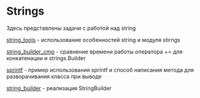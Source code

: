# Strings

Здесь представлены задачи с работой над string

[string_tools](string_tools) - использование особенностей string и модуля stirngs

[string_builder_cmp](string_builder_cmp) - сравнение времени работы оператора += для конкатенации и strings.Builder

[sprintf](sprintf) - пример использования sprintf и способ написания метода для разворачивания класса при выводе

[string_builder](string_builder) - реализация StringBuilder